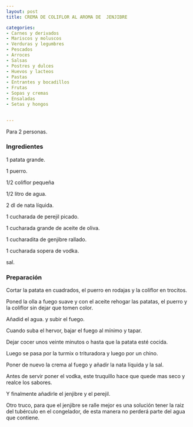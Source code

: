 ```yaml
---
layout: post
title: CREMA DE COLIFLOR AL AROMA DE  JENJIBRE

categories:
- Carnes y derivados
- Mariscos y moluscos
- Verduras y legumbres
- Pescados
- Arroces
- Salsas
- Postres y dulces
- Huevos y lacteos
- Pastas
- Entrantes y bocadillos
- Frutas
- Sopas y cremas
- Ensaladas
- Setas y hongos
 

---
```

Para 2 personas.

<h3>Ingredientes</h3>

1  patata  grande.

1  puerro.

1/2  coliflor pequeña

1/2  litro de agua.

2  dl  de nata líquida.

1  cucharada de perejil picado.

1  cucharada grande  de aceite de oliva.

1  cucharadita de genjibre rallado.

1  cucharada sopera  de vodka.

sal.

<h3>Preparación</h3>

Cortar la patata en cuadrados, el puerro en rodajas y  la coliflor en trocitos.

Poned la olla a fuego suave y con el aceite rehogar las patatas, el puerro y  la coliflor sin dejar que tomen color.

Añadid el agua. y  subir el fuego.

Cuando suba el hervor, bajar el fuego al mínimo y tapar.

Dejar cocer  unos veinte minutos o  hasta que la patata esté cocida.

Luego se pasa por la turmix  o  trituradora y  luego por un chino.

Poner de nuevo la crema al fuego y   añadir la nata líquida  y  la sal.

Antes de servir poner el vodka, este truquillo hace que quede mas seco y  realce los sabores.

Y  finalmente añadirle  el jenjibre  y  el perejil.

Otro truco, para que el jenjibre se ralle mejor es una solución tener la raiz del tubérculo en el congelador, de esta manera no perderá parte del agua que contiene.

